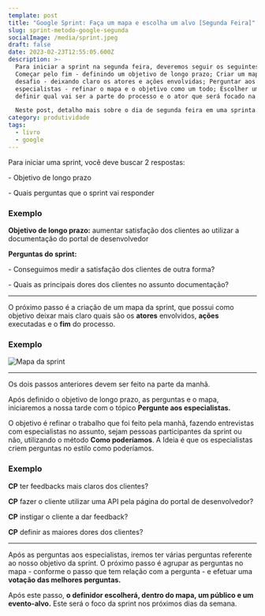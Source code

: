 ```yaml
---
template: post
title: "Google Sprint: Faça um mapa e escolha um alvo [Segunda Feira]"
slug: sprint-metodo-google-segunda
socialImage: /media/sprint.jpeg
draft: false
date: 2023-02-23T12:55:05.600Z
description: >-
  Para iniciar a sprint na segunda feira, deveremos seguir os seguintes passos:
  Começar pelo fim - definindo um objetivo de longo prazo; Criar um mapa do
  desafio - deixando claro os atores e ações envolvidas; Perguntar aos
  especialistas - refinar o mapa e o objetivo como um todo; Escolher um alvo -
  definir qual vai ser a parte do processo e o ator que será focado na sprint.

  Neste post, detalho mais sobre o dia de segunda feira em uma sprinta.
category: produtividade
tags:
  - livro
  - google
---
```

P﻿ara iniciar uma sprint, você deve buscar 2 respostas: 

\- Objetivo de longo prazo

\-﻿ Quais perguntas que o sprint vai responder

### **Exemplo**

**O﻿bjetivo de longo prazo:** aumentar satisfação dos clientes ao utilizar a documentação do portal de desenvolvedor

**P﻿erguntas do sprint:** 

\-﻿ Conseguimos medir a satisfação dos clientes de outra forma?

\-﻿ Quais as principais dores dos clientes no assunto documentação?

- - -

O﻿ próximo passo é a criação de um mapa da sprint, que possui como objetivo deixar mais claro quais são os **atores** envolvidos, **ações** executadas e o **fim** do processo.

### **Exemplo**

![Mapa da sprint](/media/map_devportal.png "Mapa da sprint")

- - -

Os dois passos anteriores devem ser feito na parte da manhã.

A﻿pós definido o objetivo de longo prazo, as perguntas e o mapa, iniciaremos a nossa tarde com o tópico **Pergunte aos especialistas.**

O objetivo é refinar o trabalho que foi feito pela manhã, fazendo entrevistas com especialistas no assunto, sejam pessoas participantes da sprint ou não, utilizando o método **Como poderíamos**. A Ideia é que os especialistas criem perguntas no estilo como poderíamos.

### E﻿xemplo

**CP** ter feedbacks mais claros dos clientes?

**C﻿P** fazer o cliente utilizar uma API pela página do portal de desenvolvedor?

**C﻿P** instigar o cliente a dar feedback?

**C﻿P** definir as maiores dores dos clientes?

- - -

A﻿pós as perguntas aos especialistas, iremos ter várias perguntas referente ao nosso objetivo da sprint. O próximo passo é agrupar as perguntas no mapa - conforme o passo que tem relação com a pergunta - e efetuar uma **votação das melhores perguntas.** 

A﻿pós este passo, **o definidor escolherá, dentro do mapa, um público e um evento-alvo.** Este será o foco da sprint nos próximos dias da semana.